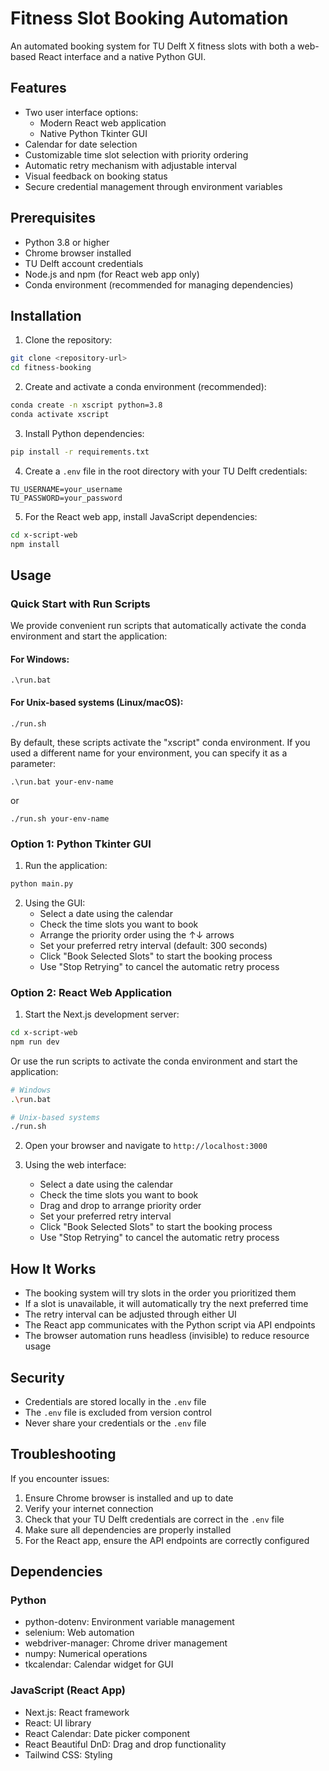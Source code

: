 # Fitness Slot Booking Automation

An automated booking system for TU Delft X fitness slots with both a web-based React interface and a native Python GUI.

## Features

- Two user interface options:
  - Modern React web application
  - Native Python Tkinter GUI
- Calendar for date selection
- Customizable time slot selection with priority ordering
- Automatic retry mechanism with adjustable interval
- Visual feedback on booking status
- Secure credential management through environment variables

## Prerequisites

- Python 3.8 or higher
- Chrome browser installed
- TU Delft account credentials
- Node.js and npm (for React web app only)
- Conda environment (recommended for managing dependencies)

## Installation

1. Clone the repository:

```bash
git clone <repository-url>
cd fitness-booking
```

2. Create and activate a conda environment (recommended):
```bash
conda create -n xscript python=3.8
conda activate xscript
```

3. Install Python dependencies:
```bash
pip install -r requirements.txt
```

4. Create a `.env` file in the root directory with your TU Delft credentials:
```
TU_USERNAME=your_username
TU_PASSWORD=your_password
```

5. For the React web app, install JavaScript dependencies:
```bash
cd x-script-web
npm install
```

## Usage

### Quick Start with Run Scripts

We provide convenient run scripts that automatically activate the conda environment and start the application:

#### For Windows:
```
.\run.bat
```

#### For Unix-based systems (Linux/macOS):
```
./run.sh
```

By default, these scripts activate the "xscript" conda environment. If you used a different name for your environment, you can specify it as a parameter:

```
.\run.bat your-env-name
```
or
```
./run.sh your-env-name
```

### Option 1: Python Tkinter GUI

1. Run the application:
```bash
python main.py
```

2. Using the GUI:
   - Select a date using the calendar
   - Check the time slots you want to book
   - Arrange the priority order using the ↑↓ arrows
   - Set your preferred retry interval (default: 300 seconds)
   - Click "Book Selected Slots" to start the booking process
   - Use "Stop Retrying" to cancel the automatic retry process

### Option 2: React Web Application

1. Start the Next.js development server:
```bash
cd x-script-web
npm run dev
```
   Or use the run scripts to activate the conda environment and start the application:
```bash
# Windows
.\run.bat

# Unix-based systems
./run.sh
```

2. Open your browser and navigate to `http://localhost:3000`

3. Using the web interface:
   - Select a date using the calendar
   - Check the time slots you want to book
   - Drag and drop to arrange priority order
   - Set your preferred retry interval
   - Click "Book Selected Slots" to start the booking process
   - Use "Stop Retrying" to cancel the automatic retry process

## How It Works

- The booking system will try slots in the order you prioritized them
- If a slot is unavailable, it will automatically try the next preferred time
- The retry interval can be adjusted through either UI
- The React app communicates with the Python script via API endpoints
- The browser automation runs headless (invisible) to reduce resource usage

## Security

- Credentials are stored locally in the `.env` file
- The `.env` file is excluded from version control
- Never share your credentials or the `.env` file

## Troubleshooting

If you encounter issues:
1. Ensure Chrome browser is installed and up to date
2. Verify your internet connection
3. Check that your TU Delft credentials are correct in the `.env` file
4. Make sure all dependencies are properly installed
5. For the React app, ensure the API endpoints are correctly configured

## Dependencies

### Python
- python-dotenv: Environment variable management
- selenium: Web automation
- webdriver-manager: Chrome driver management
- numpy: Numerical operations
- tkcalendar: Calendar widget for GUI

### JavaScript (React App)
- Next.js: React framework
- React: UI library
- React Calendar: Date picker component
- React Beautiful DnD: Drag and drop functionality
- Tailwind CSS: Styling
